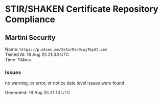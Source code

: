 # STIR/SHAKEN Certificate Repository Compliance

## Martini Security

Name: `https://p.mtsec.me/2e5a/PxrOiwyTbyUI.pem`\
Tested At: 18 Aug 25 21:03 UTC\
Time: 104ms

### Issues

no warning, or error, or notice date level issues were found

Generated: 18 Aug 25 21:13 UTC